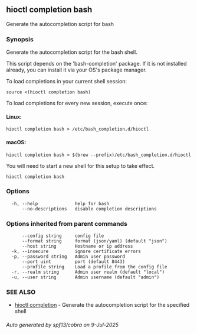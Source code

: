 ## hioctl completion bash

Generate the autocompletion script for bash

### Synopsis

Generate the autocompletion script for the bash shell.

This script depends on the 'bash-completion' package.
If it is not installed already, you can install it via your OS's package manager.

To load completions in your current shell session:

	source <(hioctl completion bash)

To load completions for every new session, execute once:

#### Linux:

	hioctl completion bash > /etc/bash_completion.d/hioctl

#### macOS:

	hioctl completion bash > $(brew --prefix)/etc/bash_completion.d/hioctl

You will need to start a new shell for this setup to take effect.


```
hioctl completion bash
```

### Options

```
  -h, --help              help for bash
      --no-descriptions   disable completion descriptions
```

### Options inherited from parent commands

```
      --config string     config file
      --format string     format (json/yaml) (default "json")
      --host string       Hostname or ip address
  -k, --insecure          ignore certificate errors
  -p, --password string   Admin user password
      --port uint         port (default 8443)
      --profile string    Load a profile from the config file
  -r, --realm string      Admin user realm (default "local")
  -u, --user string       Admin username (default "admin")
```

### SEE ALSO

* [hioctl completion](hioctl_completion.md)	 - Generate the autocompletion script for the specified shell

###### Auto generated by spf13/cobra on 9-Jul-2025

